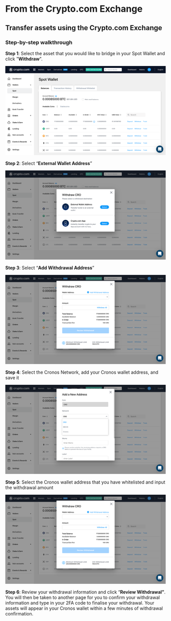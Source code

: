 # From the Crypto.com Exchange

## Transfer assets using the Crypto.com Exchange

### Step-by-step walkthrough

**Step 1**: Select the asset that you would like to bridge in your Spot Wallet and click "**Withdraw**".

![centered image](../assets/cdcex1.png)

**Step 2**: Select “**External Wallet Address**”

![centered image](../assets/cdcex2.png)

**Step 3**: Select “**Add Withdrawal Address**”

![centered image](<../assets/cdcex3 (1) (1) (1) (1) (2).png>)

**Step 4**: Select the Cronos Network, add your Cronos wallet address, and save it

![centered image](../assets/cdcex4.png)

**Step 5**: Select the Cronos wallet address that you have whitelisted and input the withdrawal amount

![centered image](<../assets/cdcex3 (1) (1) (1) (1) (1) (1).png>)

**Step 6**: Review your withdrawal information and click “**Review Withdrawal”**. You will then be taken to another page for you to confirm your withdrawal information and type in your 2FA code to finalise your withdrawal. Your assets will appear in your Cronos wallet within a few minutes of withdrawal confirmation.
